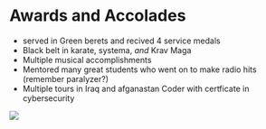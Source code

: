 # Awards and Accolades

- served in Green berets and recived 4 service medals
- Black belt in karate, systema, *and* Krav Maga
- Multiple musical accomplishments
- Mentored many great students who went on to make radio hits (remember paralyzer?)
- Multiple tours in Iraq and afganastan
 Coder 
    with
    certficate
         in 
            cybersecurity <p>
    

![](https://cdn.theatlantic.com/media/img/photo/2022/07/oak-fire/a01_AP22204449720919-1/original.jpg)

